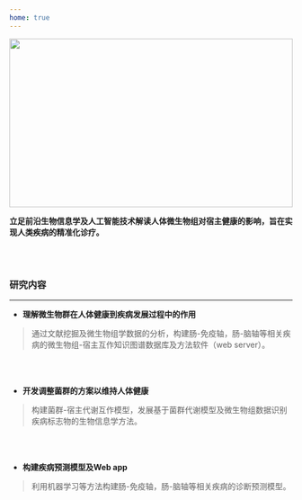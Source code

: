 ```yaml
---
home: true
---
```


<img style="width:100%;height: 300px;object-fit: cover;" src="https://images.squarespace-cdn.com/content/v1/5aa84edaf793922ad7a32f48/1530472563594-BD4SODXTT6GJZHKEEUNJ/AdobeStock_92533760_gut+microbiome.jpeg" alt="">

**立足前沿生物信息学及人工智能技术解读人体微生物组对宿主健康的影响，旨在实现人类疾病的精准化诊疗。**


<br><br> 

### 研究内容
---

- **理解微生物群在人体健康到疾病发展过程中的作用**
>通过文献挖掘及微生物组学数据的分析，构建肠-免疫轴，肠-脑轴等相关疾病的微生物组-宿主互作知识图谱数据库及方法软件（web server）。
    
<br><br>    

- **开发调整菌群的方案以维持人体健康**
>构建菌群-宿主代谢互作模型，发展基于菌群代谢模型及微生物组数据识别疾病标志物的生物信息学方法。

<br><br>  

- **构建疾病预测模型及Web app**
>利用机器学习等方法构建肠-免疫轴，肠-脑轴等相关疾病的诊断预测模型。
